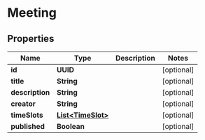 

# Meeting


## Properties

| Name | Type | Description | Notes |
|------------ | ------------- | ------------- | -------------|
|**id** | **UUID** |  |  [optional] |
|**title** | **String** |  |  [optional] |
|**description** | **String** |  |  [optional] |
|**creator** | **String** |  |  [optional] |
|**timeSlots** | [**List&lt;TimeSlot&gt;**](TimeSlot.md) |  |  [optional] |
|**published** | **Boolean** |  |  [optional] |



